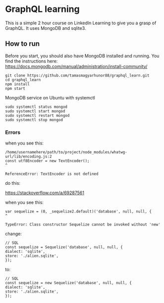 # GraphQL learning 

This is a simple 2 hour course on LinkedIn Learning to give you a grasp of GraphQL. 
It uses MongoDB and sqlite3. 

## How to run

Before you start, you should also have MongoDB installed and running. You find the instructions here: https://docs.mongodb.com/manual/administration/install-community/
```
git clone https://github.com/tamasmagyarhunor88/graphql_learn.git
cd graphql_learn
npm install
npm start
```

MongoDB service on Ubuntu with systemctl 
```
sudo systemctl status mongod
sudo systemctl start mongod
sudo systemctl restart mongod
sudo systemctl stop mongod
```


### Errors
when you see this:
```
/home/usernamehere/path/to/project/node_modules/whatwg-url/lib/encoding.js:2
const utf8Encoder = new TextEncoder();
^

ReferenceError: TextEncoder is not defined
```

do this:

https://stackoverflow.com/a/69287561

when you see this:

```
var sequelize = (0, _sequelize2.default)('database', null, null, {
^

TypeError: Class constructor Sequelize cannot be invoked without 'new'
```

change: 
```
// SQL
const sequelize = Sequelize('database', null, null, {
dialect: 'sqlite',
store: './alien.sqlite',
});
```

to:
```
// SQL
const sequelize = new Sequelize('database', null, null, {
dialect: 'sqlite',
store: './alien.sqlite',
});
```
